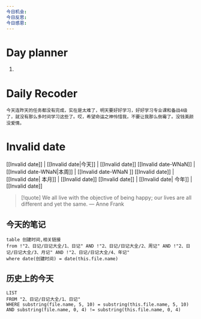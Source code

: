 ```yaml
---
今日机会: 
今日反思: 
今日感恩:
---
```

# Day planner
1. 

# Daily Recoder
``` text
今天连昨天的任务都没有完成，实在是太难了，明天要好好学习，好好学习专业课和备战4级了，就没有那么多时间学习这些了。哎，希望命运之神怜惜我，不要让我那么倒霉了。没钱美颜没爱情。
```


# Invalid date

[[Invalid date]]  | [[Invalid date|今天]] |  [[Invalid date]]
[[Invalid date-WNaN]] | [[Invalid date-WNaN|本周]] |  [[Invalid date-WNaN ]]
[[Invalid date]] | [[Invalid date| 本月]] | [[Invalid date]]
[[Invalid date]] | [[Invalid date| 今年]]  | [[Invalid date]]

> [!quote] We all live with the objective of being happy; our lives are all different and yet the same.
> — Anne Frank

## 今天的笔记
```dataview
table 创建时间,相关链接
from !"2、日记/日记大全/1、日记" AND !"2、日记/日记大全/2、周记" AND !"2、日记/日记大全/3、月记" AND !"2、日记/日记大全/4、年记"
where date(创建时间) = date(this.file.name) 
```

## 历史上的今天
```dataview
LIST
FROM "2、日记/日记大全/1、日记" 
WHERE substring(file.name, 5, 10) = substring(this.file.name, 5, 10) AND substring(file.name, 0, 4) != substring(this.file.name, 0, 4)

```